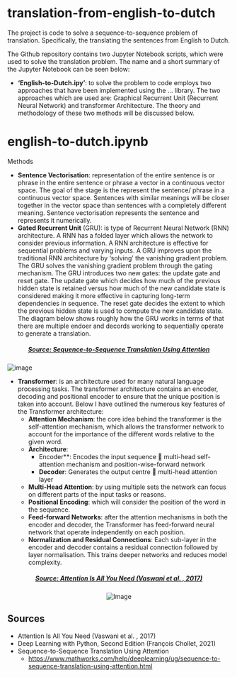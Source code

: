 # translation-from-english-to-dutch

The project is code to solve a sequence-to-sequence problem of translation. Specifically, the translating the sentences from English to Dutch. 

The Github repository contains two Jupyter Notebook scripts, which were used to solve the translation problem. The name and a short summary of the Jupyter Notebook can be seen below:
- **‘English-to-Dutch.ipy’**: to solve the problem to code employs two approaches that have been implemented using the … library. The two approaches which are used are: Graphical Recurrent Unit (Recurrent Neural Network) and transformer Architecture. The theory and methodology of these two methods will be discussed below.

# english-to-dutch.ipynb

Methods
- **Sentence Vectorisation**: representation of the entire sentence is or phrase in the entire sentence or phrase a vector in a continuous vector space. The goal of the stage is the represent the sentence/ phrase in a continuous vector space. Sentences with similar meanings will be closer together in the vector space than sentences with a completely different meaning. Sentence vectorisation represents the sentence and represents it numerically. 
- **Gated Recurrent Unit** (GRU):  is type of Recurrent Neural Network (RNN) architecture. A RNN has a folded layer which allows the network to consider previous information. A RNN architecture is effective for sequential problems and varying inputs. A GRU improves upon the traditional RNN architecture by ‘solving’ the vanishing gradient problem. The GRU solves the vanishing gradient problem through the gating mechanism. The GRU introduces two new gates: the update gate and reset gate. The update gate which decides how much of the previous hidden state is retained versus how much of the new candidate state is considered making it more effective in capturing long-term dependencies in sequence. The reset gate decides the extent to which the previous hidden state is used to compute the new candidate state. The diagram below shows roughly how the GRU works in terms of that there are multiple endoer and decords working to sequentially operate to generate a translation.

<h5 align="center"><ins>Source: Sequence-to-Sequence Translation Using Attention</ins> </h5>

![image](https://github.com/10Dennisw/translation-from-english-to-dutch/assets/119337144/e9f3e46f-7aca-4f3d-9bf8-f68b02950896)

- **Transformer**: is an architecture used for many natural language processing tasks. The transformer architecture contains an encoder, decoding and positional encoder to ensure that the unique position is taken into account. Below I have outlined the numerous key features of the Transformer architecture:
  - **Attention Mechanism**: the core idea behind the transformer is the self-attention mechanism, which allows the transformer network to account for the importance of the different words relative to the given word.
  - **Architecture**: 
    - Encoder**: Encodes the input sequence  multi-head self-attention mechanism and position-wise-forward network
    - **Decoder**: Generates the output centre  multi-head attention layer
  - **Multi-Head Attention**: by using multiple sets the network can focus on different parts of the input tasks or reasons.
  - **Positional Encoding**: which will consider the position of the word in the sequence.
  - **Feed-forward Networks**: after the attention mechanisms in both the encoder and decoder, the Transformer has feed-forward neural network that operate independently on each position.
  - **Normalization and Residual Connections**: Each sub-layer in the encoder and decoder contains a residual connection followed by layer normalisation. This trains deeper networks and reduces model complexity.

<h5 align="center"><ins>Source: Attention Is All You Need (Vaswani et al. , 2017) </ins> </h5>

<p align="center">
  <img src="https://github.com/10Dennisw/translation-from-english-to-dutch/assets/119337144/366e7db8-3bf4-4dc7-b03e-3c950dc7695f" alt="Image">
</p>
  
## Sources
- Attention Is All You Need (Vaswani et al. , 2017)
- Deep Learning with Python, Second Edition (François Chollet, 2021)
- Sequence-to-Sequence Translation Using Attention
  - https://www.mathworks.com/help/deeplearning/ug/sequence-to-sequence-translation-using-attention.html 
